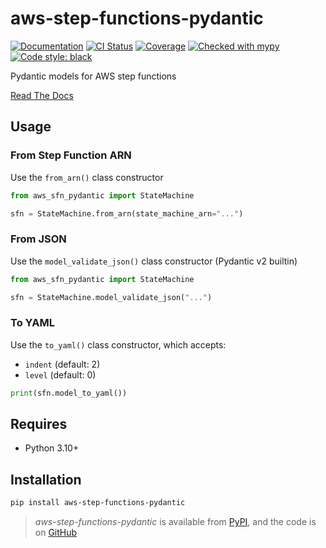 # aws-step-functions-pydantic

[![Documentation](https://readthedocs.org/projects/aws-step-functions-pydantic/badge/?version=latest)](https://aws-step-functions-pydantic.readthedocs.io/en/latest/)
[![CI Status](https://github.com/lmmx/aws-step-functions-pydantic/actions/workflows/master.yml/badge.svg)](https://github.com/lmmx/aws-step-functions-pydantic/actions/workflows/master.yml)
[![Coverage](https://codecov.io/gh/lmmx/aws-step-functions-pydantic/branch/master/graph/badge.svg)](https://codecov.io/github/lmmx/aws-step-functions-pydantic)
[![Checked with mypy](http://www.mypy-lang.org/static/mypy_badge.svg)](http://mypy-lang.org)
[![Code style: black](https://img.shields.io/badge/code%20style-black-000000.svg)](https://github.com/psf/black)

Pydantic models for AWS step functions

[Read The Docs](https://aws-step-functions-pydantic.readthedocs.io/en/latest/)

## Usage

### From Step Function ARN

Use the `from_arn()` class constructor

```py
from aws_sfn_pydantic import StateMachine

sfn = StateMachine.from_arn(state_machine_arn="...")
```

### From JSON

Use the `model_validate_json()` class constructor (Pydantic v2 builtin)

```py
from aws_sfn_pydantic import StateMachine

sfn = StateMachine.model_validate_json("...")
```

### To YAML

Use the `to_yaml()` class constructor, which accepts:

- `indent` (default: 2)
- `level` (default: 0)

```py
print(sfn.model_to_yaml())
```

## Requires

- Python 3.10+

## Installation

```sh
pip install aws-step-functions-pydantic
```

> _aws-step-functions-pydantic_ is available from [PyPI](https://pypi.org/project/aws-step-functions-pydantic), and
> the code is on [GitHub](https://github.com/lmmx/aws-step-functions-pydantic)
